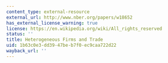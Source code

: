```yaml
---
content_type: external-resource
external_url: http://www.nber.org/papers/w18652
has_external_license_warning: true
license: https://en.wikipedia.org/wiki/All_rights_reserved
status: ''
title: Heterogeneous Firms and Trade
uid: 1b63c0e3-dd39-47be-b7f0-ec9caa722d22
wayback_url: ''
---
```

